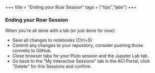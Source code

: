 +++
title = "Ending your Roar Session"
tags = ["tips","labs"]
+++

### Ending your Roar Session

When you're all done with a lab (or just done for now):
- Save all changes to notebooks (Ctrl+S)
- Commit any changes to your repository, consider pushing those commits to GitHub.
- Close browser tabs for your Pluto session and the Jupyter Lab tab.  
- Go back to the "My Interactive Sessions" tab in the ACI Portal, click "Delete" for this Sessions and confirm.
